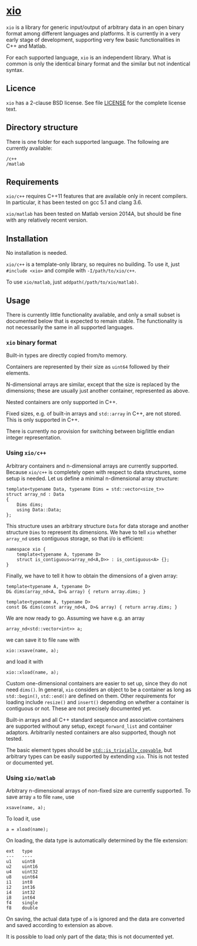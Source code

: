 # [xio](https://github.com/iavr/xio)

`xio` is a library for generic input/output of arbitrary data in an open binary format among different languages and platforms. It is currently in a very early stage of development, supporting very few basic functionalities in C++ and Matlab.

For each supported language, `xio` is an independent library. What is common is only the identical binary format and the similar but not indentical syntax.

## Licence

`xio` has a 2-clause BSD license. See file [LICENSE](/LICENSE) for the complete license text.

## Directory structure

There is one folder for each supported language. The following are currently available:

	/c++
	/matlab

## Requirements

`xio/c++` requires C++11 features that are available only in recent compilers. In particular, it has been tested on gcc 5.1 and clang 3.6.

`xio/matlab` has been tested on Matlab version 2014A, but should be fine with any relatively recent version.

## Installation

No installation is needed.

`xio/c++` is a template-only library, so requires no building. To use it, just `#include <xio>` and compile with `-I/path/to/xio/c++`.

To use `xio/matlab`, just `addpath(/path/to/xio/matlab)`.

## Usage

There is currently little functionality available, and only a small subset is documented below that is expected to remain stable. The functionality is not necessarily the same in all supported languages.

### `xio` binary format

Built-in types are directly copied from/to memory.

Containers are represented by their size as `uint64` followed by their elements.

N-dimensional arrays are similar, except that the size is replaced by the dimensions; these are usually just another container, represented as above.

Nested containers are only supported in C++.

Fixed sizes, e.g. of built-in arrays and `std::array` in C++, are not stored. This is only supported in C++.

There is currently no provision for switching between big/little endian integer representation.

### Using `xio/c++`

Arbitrary containers and n-dimensional arrays are currently supported. Because `xio/c++` is completely open with respect to data structures, some setup is needed. Let us define a minimal n-dimensional array structure:

	template<typename Data, typename Dims = std::vector<size_t>>
	struct array_nd : Data
	{
		Dims dims;
		using Data::Data;
	};

This structure uses an arbitrary structure `Data` for data storage and another structure `Dims` to represent its dimensions. We have to tell `xio` whether `array_nd` uses contiguous storage, so that i/o is efficient:

	namespace xio {
		template<typename A, typename D>
		struct is_contiguous<array_nd<A,D>> : is_contiguous<A> {};
	}

Finally, we have to tell it how to obtain the dimensions of a given array:

	template<typename A, typename D>
	D& dims(array_nd<A, D>& array) { return array.dims; }

	template<typename A, typename D>
	const D& dims(const array_nd<A, D>& array) { return array.dims; }

We are now ready to go. Assuming we have e.g. an array

	array_nd<std::vector<int>> a;

we can save it to file `name` with

	xio::xsave(name, a);

and load it with

	xio::xload(name, a);

Custom one-dimensional containers are easier to set up, since they do not need `dims()`. In general, `xio` considers an object to be a container as long as `std::begin()`, `std::end()` are defined on them. Other requirements for loading include `resize()` and `insert()` depending on whether a container is contiguous or not. These are not precisely documented yet.

Built-in arrays and all C++ standard sequence and associative containers are supported without any setup, except `forward_list` and container adaptors. Arbitrarily nested containers are also supported, though not tested.

The basic element types should be [`std::is_trivially_copyable`](http://en.cppreference.com/w/cpp/types/is_trivially_copyable), but arbitrary types can be easily supported by extending `xio`. This is not tested or documented yet.

### Using `xio/matlab`

Arbitrary n-dimensional arrays of non-fixed size are currently supported. To save array `a` to file `name`, use

	xsave(name, a);

To load it, use

	a = xload(name);

On loading, the data type is automatically determined by the file extension:

	ext   type
	---   ----
	u1    uint8
	u2    uint16
	u4    uint32
	u8    uint64
	i1    int8
	i2    int16
	i4    int32
	i8    int64
	f4    single
	f8    double

On saving, the actual data type of `a` is ignored and the data are converted and saved according to extension as above.

It is possible to load only part of the data; this is not documented yet.